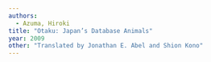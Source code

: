 ```yaml
---
authors:
  - Azuma, Hiroki
title: "Otaku: Japan’s Database Animals"
year: 2009
other: "Translated by Jonathan E. Abel and Shion Kono"
---
```

